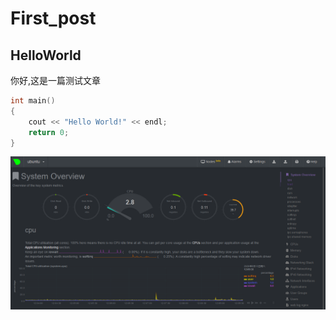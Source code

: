 # First_post


## HelloWorld

你好,这是一篇测试文章

<!--more-->

```cpp
int main()
{
    cout << "Hello World!" << endl;
    return 0;
}
```

![](netdata.png "netdate")

